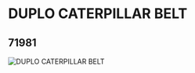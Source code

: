 # DUPLO CATERPILLAR BELT
## 71981
![DUPLO CATERPILLAR BELT](https://lc-www-live-s.legocdn.com/media/bricks/5/2/4141820.jpg)